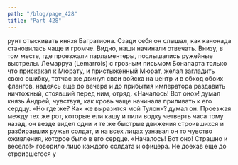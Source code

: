 ```yaml
---
path: "/blog/page_428"
title: "Part 428"
---
```


рунт отыскивать князя Багратиона. Сзади себя он слышал, как канонада становилась чаще и громче. Видно, наши начинали отвечать. Внизу, в том месте, где проезжали парламентеры, послышались ружейные выстрелы.
Лемарруа (Lemarrois) с грозным письмом Бонапарта только что прискакал к Мюрату, и пристыженный Мюрат, желая загладить свою ошибку, тотчас же двинул свои войска на центр и в обход обоих флангов, надеясь еще до вечера и до прибытия императора раздавить ничтожный, стоявший перед ним, отряд.
«Началось! Вот оно»! думал князь Андрей, чувствуя, как кровь чаще начинала приливать к его сердцу. «Но где же? Как же выразится мой Тулон»? думал он.
Проезжая между тех же рот, которые ели кашу и пили водку четверть часа тому назад, он везде видел одни и те же быстрые движения строившихся и разбиравших ружья солдат, и на всех лицах узнавал он то чувство оживления, которое было в его сердце. «Началось! Вот оно! Страшно и весело!» говорило лицо каждого солдата и офицера.
Не доехав еще до строившегося у
